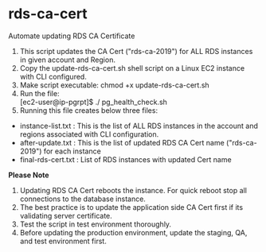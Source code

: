 # rds-ca-cert
Automate updating RDS CA Certificate
1. This script updates the CA Cert ("rds-ca-2019") for ALL RDS instances in given account and Region. 
2. Copy the update-rds-ca-cert.sh shell script on a Linux EC2 instance with CLI configured.
3. Make script executable: chmod +x update-rds-ca-cert.sh
4. Run the file:  
[ec2-user@ip-pgrpt]$ ./ pg_health_check.sh
5. Running this file creates below three files:
- instance-list.txt : This is the list of ALL RDS instances in the account and regions associated with CLI configuration.
- after-update.txt : This is the list of updated RDS CA Cert name ("rds-ca-2019") for each instance
- final-rds-cert.txt :  List of RDS instances with updated Cert name

**Please Note**
1. Updating RDS CA Cert reboots the instance. For quick reboot stop all connections to the database instance.
2. The best practice is to update the application side CA Cert first if its validating server certificate.
3. Test the script in test environment thoroughly.
4. Before updating the production environment, update the staging, QA, and test environment first. 
